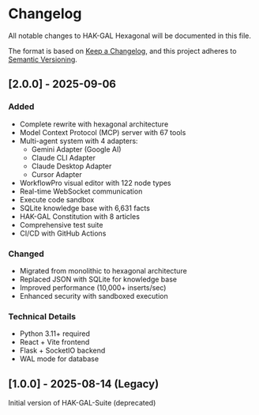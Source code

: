 # Changelog

All notable changes to HAK-GAL Hexagonal will be documented in this file.

The format is based on [Keep a Changelog](https://keepachangelog.com/en/1.0.0/),
and this project adheres to [Semantic Versioning](https://semver.org/spec/v2.0.0.html).

## [2.0.0] - 2025-09-06

### Added
- Complete rewrite with hexagonal architecture
- Model Context Protocol (MCP) server with 67 tools
- Multi-agent system with 4 adapters:
  - Gemini Adapter (Google AI)
  - Claude CLI Adapter
  - Claude Desktop Adapter
  - Cursor Adapter
- WorkflowPro visual editor with 122 node types
- Real-time WebSocket communication
- Execute code sandbox
- SQLite knowledge base with 6,631 facts
- HAK-GAL Constitution with 8 articles
- Comprehensive test suite
- CI/CD with GitHub Actions

### Changed
- Migrated from monolithic to hexagonal architecture
- Replaced JSON with SQLite for knowledge base
- Improved performance (10,000+ inserts/sec)
- Enhanced security with sandboxed execution

### Technical Details
- Python 3.11+ required
- React + Vite frontend
- Flask + SocketIO backend
- WAL mode for database

## [1.0.0] - 2025-08-14 (Legacy)

Initial version of HAK-GAL-Suite (deprecated)

